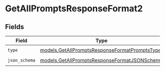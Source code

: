 # GetAllPromptsResponseFormat2


## Fields

| Field                                                                                                | Type                                                                                                 | Required                                                                                             | Description                                                                                          |
| ---------------------------------------------------------------------------------------------------- | ---------------------------------------------------------------------------------------------------- | ---------------------------------------------------------------------------------------------------- | ---------------------------------------------------------------------------------------------------- |
| `type`                                                                                               | [models.GetAllPromptsResponseFormatPromptsType](../models/getallpromptsresponseformatpromptstype.md) | :heavy_check_mark:                                                                                   | N/A                                                                                                  |
| `json_schema`                                                                                        | [models.GetAllPromptsResponseFormatJSONSchema](../models/getallpromptsresponseformatjsonschema.md)   | :heavy_check_mark:                                                                                   | N/A                                                                                                  |